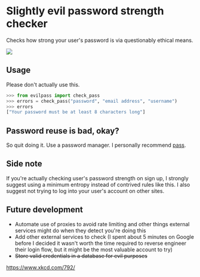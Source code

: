 # Slightly evil password strength checker

Checks how strong your user's password is via questionably ethical means.

![](https://sr.ht/sHst.gif)

## Usage

Please don't actually use this.

```python
>>> from evilpass import check_pass
>>> errors = check_pass("password", "email address", "username")
>>> errors
["Your password must be at least 8 characters long"]
```

## Password reuse is bad, okay?

So quit doing it. Use a password manager. I personally recommend
[pass](https://www.passwordstore.org/).

## Side note

If you're actually checking user's password strength on sign up, I strongly
suggest using a minimum entropy instead of contrived rules like this. I also
suggest not trying to log into your user's account on other sites.

## Future development

* Automate use of proxies to avoid rate limiting and other things external
  services might do when they detect you're doing this
* Add other external services to check (I spent about 5 minutes on Google before
  I decided it wasn't worth the time required to reverse engineer their login
  flow, but it might be the most valuable account to try)
* ~~Store valid credentials in a database for evil purposes~~

https://www.xkcd.com/792/
